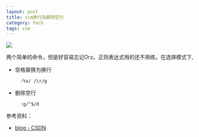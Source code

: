 ```yaml
---
layout: post
title: vim换行及删除空行
category: tech
tags: vim
---
```


![](http://7vigrt.com1.z0.glb.clouddn.com/blog/pic/201702/687474703a2f2f692e696d6775722e636f6d2f486e7047472e706e67.png)

两个简单的命令，但是好容易忘记Orz。正则表达式用的还不熟练。在选择模式下,

* 空格替换为换行

        :%s/ /\r/g 

* 删除空行 

        :g/^$/d

参考资料：

* [blog - CSDN](http://blog.csdn.net/tterminator/article/details/51610778)

